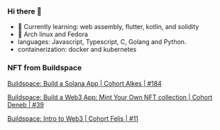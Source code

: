 ### Hi there 👋
- 🌱 Currently learning: web assembly, flutter, kotlin, and solidity
- 🐧 Arch linux and Fedora
- languages: Javascript, Typescript, C, Golang and Python.
- containerization: docker and kubernetes

<!--
**khofesh/khofesh** is a ✨ _special_ ✨ repository because its `README.md` (this file) appears on your GitHub profile.

Here are some ideas to get you started:

- 🔭 I’m currently working on ...
- 🌱 I’m currently learning ...
- 👯 I’m looking to collaborate on ...
- 🤔 I’m looking for help with ...
- 💬 Ask me about ...
- 📫 How to reach me: ...
- 😄 Pronouns: ...
- ⚡ Fun fact: ...
-->

### NFT from Buildspace 
[Buildspace: Build a Solana App | Cohort Alkes | #184](https://opensea.io/assets/matic/0x3cd266509d127d0eac42f4474f57d0526804b44e/2822/)

[Buildspace: Build a Web3 App: Mint Your Own NFT collection | Cohort Deneb | #39](https://opensea.io/assets/matic/0x3cd266509d127d0eac42f4474f57d0526804b44e/2084/)

[Buildspace: Intro to Web3 | Cohort Felis | #11](https://opensea.io/assets/matic/0x3cd266509d127d0eac42f4474f57d0526804b44e/1445/)
